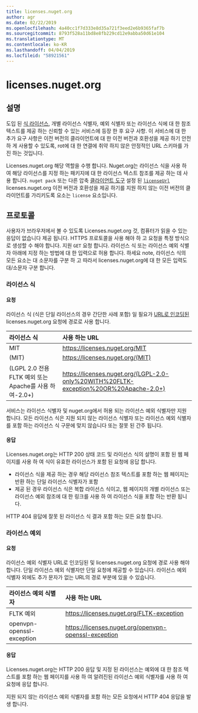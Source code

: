 ```yaml
---
title: licenses.nuget.org
author: agr
ms.date: 02/22/2019
ms.openlocfilehash: 4a40cc1f7d333e8d35a721f3eed2e6b9365faf7b
ms.sourcegitcommit: 8793f528a11bd8e8fb229cd12e9abba50d61e104
ms.translationtype: MT
ms.contentlocale: ko-KR
ms.lasthandoff: 04/04/2019
ms.locfileid: "58921561"
---
```

# <a name="licensesnugetorg"></a>licenses.nuget.org

## <a name="rationale"></a>설명

도입 된 [식 라이선스](nuspec.md#license), 개별 라이선스 식별자, 예외 식별자 또는 라이선스 식에 대 한 참조 텍스트를 제공 하는 신뢰할 수 있는 서비스에 등장 한 후 요구 사항.
이 서비스에 대 한 추가 요구 사항은 이전 버전의 클라이언트에 대 한 이전 버전과 호환성을 제공 하기 안전 하 게 사용할 수 있도록, rot에 대 한 연결에 취약 하지 않은 안정적인 URL 스키마를 가진 하는 것입니다.

Licenses.nuget.org 해당 역할을 수행 합니다. Nuget.org는 라이선스 식을 사용 하 여 해당 라이선스를 지정 하는 패키지에 대 한 라이선스 텍스트 참조를 제공 하는 데 사용 합니다. `nuget pack` 또는 다른 압축 [클라이언트 도구](https://docs.microsoft.com/en-us/nuget/install-nuget-client-tools) 설정 된 [ `licenseUrl` ](nuspec.md#licenseurl) licenses.nuget.org 이전 버전과 호환성을 제공 하기를 지원 하지 않는 이전 버전의 클라이언트를 가리키도록 요소는 `license` 요소입니다.

## <a name="protocol"></a>프로토콜

사용자가 브라우저에서 볼 수 있도록 Licenses.nuget.org 것, 컴퓨터가 읽을 수 있는 응답이 없습니다 제공 됩니다.
HTTPS 프로토콜을 사용 해야 하 고 요청을 특정 방식으로 생성할 수 해야 합니다. 지원 `GET` 요청 합니다.
라이선스 식 또는 라이선스 예외 식별자 아래에 지정 하는 방법에 대 한 입력으로 허용 합니다. 하세요 note, 라이선스 식의 모든 요소는 대 소문자를 구분 하 고 따라서 licenses.nuget.org에 대 한 모든 입력도 대/소문자 구분 합니다.

### <a name="license-expressions"></a>라이선스 식

#### <a name="request"></a>요청

라이선스 식 (식은 단일 라이선스의 경우 간단한 사례 포함) 일 필요가 [URL로 인코딩된](https://tools.ietf.org/html/rfc3986#section-2.1) licenses.nuget.org 요청에 경로로 사용 합니다.

| 라이선스 식 | 사용 하는 URL |
|:---|:---|
| MIT                                                | <https://licenses.nuget.org/MIT> |
| (MIT)                                              | <https://licenses.nuget.org/(MIT)> |
| (LGPL 2.0 전용 FLTK 예외 또는 Apache를 사용 하 여-2.0+) | <https://licenses.nuget.org/(LGPL-2.0-only%20WITH%20FLTK-exception%20OR%20Apache-2.0+)> |

서비스는 라이선스 식별자 및 nuget.org에서 허용 되는 라이선스 예외 식별자만 지원 합니다. 모든 라이선스 식은 지원 되지 않는 라이선스 식별자 또는 라이선스 예외 식별자를 포함 하는 라이선스 식 구문에 맞지 않습니다 또는 잘못 된 간주 됩니다.

#### <a name="response"></a>응답

Licenses.nuget.org는 HTTP 200 상태 코드 및 라이선스 식의 설명이 포함 된 웹 페이지를 사용 하 여 식이 유효한 라이선스가 포함 된 요청에 응답 합니다.

* 라이선스 식을 제공 하는 경우 해당 라이선스 참조 텍스트를 포함 하는 웹 페이지는 반환 하는 단일 라이선스 식별자가 포함
* 제공 된 경우 라이선스 식은 복합 라이선스 식이고, 웹 페이지의 개별 라이선스 또는 라이선스 예외 참조에 대 한 링크를 사용 하 여 라이선스 식을 포함 하는 반환 됩니다.

HTTP 404 응답에 잘못 된 라이선스 식 결과 포함 하는 모든 요청 합니다.

### <a name="license-exceptions"></a>라이선스 예외

#### <a name="request"></a>요청

라이선스 예외 식별자 URL로 인코딩된 및 licenses.nuget.org 요청에 경로 사용 해야 합니다. 단일 라이선스 예외 식별자만 단일 요청에 제공할 수 있습니다. 라이선스 예외 식별자 외에도 추가 문자가 없는 URL의 경로 부분에 있을 수 있습니다.

| 라이선스 예외 식별자 | 사용 하는 URL |
|:---|:---|
|FLTK 예외            | <https://licenses.nuget.org/FLTK-exception> |
|openvpn-openssl-exception | <https://licenses.nuget.org/openvpn-openssl-exception> |

#### <a name="response"></a>응답

Licenses.nuget.org는 HTTP 200 응답 및 지정 된 라이선스는 예외에 대 한 참조 텍스트를 포함 하는 웹 페이지를 사용 하 여 알려진된 라이선스 예외 식별자를 사용 하 여 요청에 응답 합니다.

지원 되지 않는 라이선스 예외 식별자를 포함 하는 모든 요청에서 HTTP 404 응답을 발생 합니다.